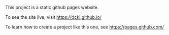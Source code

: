 This project is a static github pages website.

To see the site live, visit https://dcki.github.io/

To learn how to create a project like this one, see https://pages.github.com/
